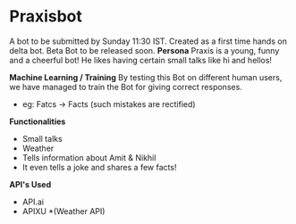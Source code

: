 # Praxisbot
A bot to be submitted by Sunday 11:30 IST.
Created as a first time hands on delta bot.
Beta Bot to be released soon.
**Persona**
Praxis is a young, funny and a cheerful bot!
He likes having certain small talks like hi and hellos!

**Machine Learning / Training**
By testing this Bot on different human users, we have managed to train the Bot for
giving correct responses.
- eg: Fatcs -> Facts (such mistakes are rectified) 

**Functionalities**
- Small talks
- Weather
- Tells information about Amit & Nikhil
- It even tells a joke and shares a few facts!

**API's Used**
- API.ai
- APIXU *(Weather API)
